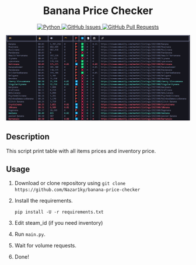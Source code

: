 <h1 align="center">Banana Price Checker</h1>

<p align="center">
    <a href="https://www.python.org/downloads/release/python-380/" align="center">
        <img alt="Python" src="https://img.shields.io/badge/python-3.12-blue">
    </a>
    <a href="https://github.com/Nazar1ky/banana-price-checker/issues" align="center">
        <img alt="GitHub Issues" src="https://img.shields.io/github/issues/Nazar1ky/banana-price-checker">
    </a>
    <a href="https://github.com/Nazar1ky/banana-price-checker/pulls" align="center">
        <img alt="GitHub Pull Requests" src="https://img.shields.io/github/issues-pr/Nazar1ky/banana-price-checker">
    </a>
</p>

<img src="https://github.com/Nazar1ky/banana-price-checker/blob/main/pic.png" />

## Description
This script print table with all items prices and inventory price.

## Usage
1. Download or clone repository using `git clone https://github.com/Nazar1ky/banana-price-checker`
2. Install the requirements.

    ```
    pip install -U -r requirements.txt
    ```
3. Edit steam_id (if you need inventory)
4. Run `main.py`.
5. Wait for volume requests.
6. Done!